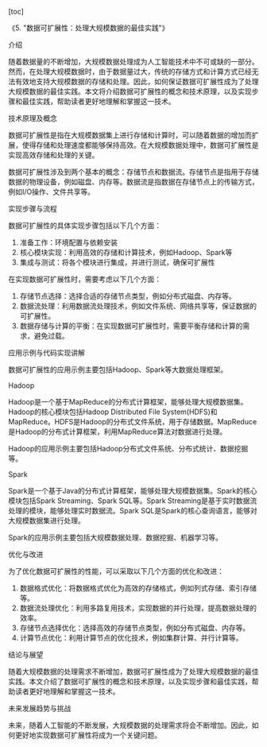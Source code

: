 
[toc]                    
                
                
《5. "数据可扩展性：处理大规模数据的最佳实践"》

介绍

随着数据量的不断增加，大规模数据处理成为人工智能技术中不可或缺的一部分。然而，在处理大规模数据时，由于数据量过大，传统的存储方式和计算方式已经无法有效地支持大规模数据的存储和处理。因此，如何保证数据可扩展性成为了处理大规模数据的最佳实践。本文将介绍数据可扩展性的概念和技术原理，以及实现步骤和最佳实践，帮助读者更好地理解和掌握这一技术。

技术原理及概念

数据可扩展性是指在大规模数据集上进行存储和计算时，可以随着数据的增加而扩展，使得存储和处理速度都能够保持高效。在大规模数据处理中，数据可扩展性是实现高效存储和处理的关键。

数据可扩展性涉及到两个基本的概念：存储节点和数据流。存储节点是指用于存储数据的物理设备，例如磁盘、内存等。数据流是指数据在存储节点上的传输方式，例如I/O操作、文件共享等。

实现步骤与流程

数据可扩展性的具体实现步骤包括以下几个方面：

1. 准备工作：环境配置与依赖安装
2. 核心模块实现：利用高效的存储和计算技术，例如Hadoop、Spark等
3. 集成与测试：将各个模块进行集成，并进行测试，确保可扩展性

在实现数据可扩展性时，需要考虑以下几个方面：

1. 存储节点选择：选择合适的存储节点类型，例如分布式磁盘、内存等。
2. 数据流处理：利用数据流处理技术，例如文件系统、网络共享等，保证数据的可扩展性。
3. 数据存储与计算的平衡：在实现数据可扩展性时，需要平衡存储和计算的需求，避免过载。

应用示例与代码实现讲解

数据可扩展性的应用示例主要包括Hadoop、Spark等大数据处理框架。

Hadoop

Hadoop是一个基于MapReduce的分布式计算框架，能够处理大规模数据集。Hadoop的核心模块包括Hadoop Distributed File System(HDFS)和MapReduce。HDFS是Hadoop的分布式文件系统，用于存储数据。MapReduce是Hadoop的分布式计算框架，利用MapReduce算法对数据进行处理。

Hadoop的应用示例主要包括Hadoop分布式文件系统、分布式统计、数据挖掘等。

Spark

Spark是一个基于Java的分布式计算框架，能够处理大规模数据集。Spark的核心模块包括Spark Streaming、Spark SQL等。Spark Streaming是基于实时数据流处理的模块，能够处理实时数据流。Spark SQL是Spark的核心查询语言，能够对大规模数据集进行处理。

Spark的应用示例主要包括大规模数据处理、数据挖掘、机器学习等。

优化与改进

为了优化数据可扩展性的性能，可以采取以下几个方面的优化和改进：

1. 数据格式优化：将数据格式优化为高效的存储格式，例如列式存储、索引存储等。
2. 数据流处理优化：利用多路复用技术，实现数据的并行处理，提高数据处理的效率。
3. 存储节点选择优化：选择高效的存储节点类型，例如分布式磁盘、内存等。
4. 计算节点优化：利用计算节点的优化技术，例如集群计算、并行计算等。

结论与展望

随着大规模数据的处理需求不断增加，数据可扩展性成为了处理大规模数据的最佳实践。本文介绍了数据可扩展性的概念和技术原理，以及实现步骤和最佳实践，帮助读者更好地理解和掌握这一技术。

未来发展趋势与挑战

未来，随着人工智能的不断发展，大规模数据的处理需求将会不断增加。因此，如何更好地实现数据可扩展性将成为一个关键问题。

